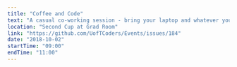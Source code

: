 ```yaml
---
title: "Coffee and Code"
text: "A casual co-working session - bring your laptop and whatever you're working on!"
location: "Second Cup at Grad Room"
link: "https://github.com/UofTCoders/Events/issues/184"
date: "2018-10-02"
startTime: "09:00"
endTime: "11:00"
---
```

